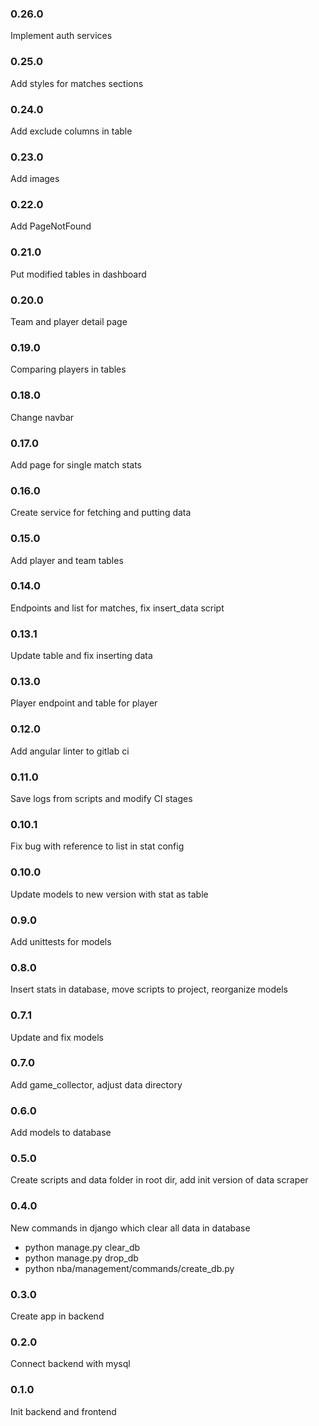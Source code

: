 ### 0.26.0

Implement auth services

### 0.25.0

Add styles for matches sections

### 0.24.0

Add exclude columns in table

### 0.23.0

Add images

### 0.22.0

Add PageNotFound

### 0.21.0

Put modified tables in dashboard

### 0.20.0

Team and player detail page

### 0.19.0

Comparing players in tables

### 0.18.0

Change navbar

### 0.17.0

Add page for single match stats

### 0.16.0

Create service for fetching and putting data

### 0.15.0

Add player and team tables

### 0.14.0

Endpoints and list for matches, fix insert_data script

### 0.13.1

Update table and fix inserting data

### 0.13.0

Player endpoint and table for player

### 0.12.0

Add angular linter to gitlab ci

### 0.11.0

Save logs from scripts and modify CI stages

### 0.10.1

Fix bug with reference to list in stat config

### 0.10.0

Update models to new version with stat as table

### 0.9.0

Add unittests for models

### 0.8.0

Insert stats in database, move scripts to project, reorganize models

### 0.7.1
Update and fix models

### 0.7.0
Add game_collector, adjust data directory

### 0.6.0
Add models to database

### 0.5.0
Create scripts and data folder in root dir, add init version of data scraper 

### 0.4.0
New commands in django which clear all data in database
* python manage.py clear_db
* python manage.py drop_db
* python nba/management/commands/create_db.py

### 0.3.0
Create app in backend

### 0.2.0
Connect backend with mysql

### 0.1.0
Init backend and frontend
